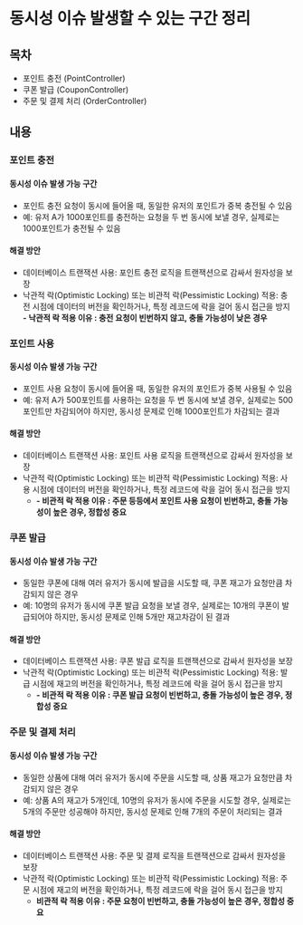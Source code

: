 # 동시성 이슈 발생할 수 있는 구간 정리

## 목차
- 포인트 충전 (PointController)
- 쿠폰 발급 (CouponController)
- 주문 및 결제 처리 (OrderController)

## 내용
### 포인트 충전
#### 동시성 이슈 발생 가능 구간
  - 포인트 충전 요청이 동시에 들어올 때, 동일한 유저의 포인트가 중복 충전될 수 있음
  - 예: 유저 A가 1000포인트를 충전하는 요청을 두 번 동시에 보낼 경우, 실제로는 1000포인트가 충전될 수 있음
#### 해결 방안
  - 데이터베이스 트랜잭션 사용: 포인트 충전 로직을 트랜잭션으로 감싸서 원자성을 보장
  - 낙관적 락(Optimistic Locking) 또는 비관적 락(Pessimistic Locking) 적용: 충전 시점에 데이터의 버전을 확인하거나, 특정 레코드에 락을 걸어 동시 접근을 방지
    **- 낙관적 락 적용 이유 : 충전 요청이 빈번하지 않고, 충돌 가능성이 낮은 경우**

### 포인트 사용
#### 동시성 이슈 발생 가능 구간
  - 포인트 사용 요청이 동시에 들어올 때, 동일한 유저의 포인트가 중복 사용될 수 있음
  - 예: 유저 A가 500포인트를 사용하는 요청을 두 번 동시에 보낼 경우, 실제로는 500포인트만 차감되어야 하지만, 동시성 문제로 인해 1000포인트가 차감되는 결과
#### 해결 방안
  - 데이터베이스 트랜잭션 사용: 포인트 사용 로직을 트랜잭션으로 감싸서 원자성을 보장
  - 낙관적 락(Optimistic Locking) 또는 비관적 락(Pessimistic Locking) 적용: 사용 시점에 데이터의 버전을 확인하거나, 특정 레코드에 락을 걸어 동시 접근을 방지
    - **- 비관적 락 적용 이유 : 주문 등등에서 포인트 사용 요청이 빈번하고, 충돌 가능성이 높은 경우, 정합성 중요**

### 쿠폰 발급
#### 동시성 이슈 발생 가능 구간
  - 동일한 쿠폰에 대해 여러 유저가 동시에 발급을 시도할 때, 쿠폰 재고가 요청만큼 차감되지 않은 경우
  - 예: 10명의 유저가 동시에 쿠폰 발급 요청을 보낼 경우, 실제로는 10개의 쿠폰이 발급되어야 하지만, 동시성 문제로 인해 5개만 재고차감이 된 결과
#### 해결 방안
  - 데이터베이스 트랜잭션 사용: 쿠폰 발급 로직을 트랜잭션으로 감싸서 원자성을 보장
  - 낙관적 락(Optimistic Locking) 또는 비관적 락(Pessimistic Locking) 적용: 발급 시점에 재고의 버전을 확인하거나, 특정 레코드에 락을 걸어 동시 접근을 방지
    - **- 비관적 락 적용 이유 : 쿠폰 발급 요청이 빈번하고, 충돌 가능성이 높은 경우, 정합성 중요**

### 주문 및 결제 처리
#### 동시성 이슈 발생 가능 구간
  - 동일한 상품에 대해 여러 유저가 동시에 주문을 시도할 때, 상품 재고가 요청만큼 차감되지 않은 경우
  - 예: 상품 A의 재고가 5개인데, 10명의 유저가 동시에 주문을 시도할 경우, 실제로는 5개의 주문만 성공해야 하지만, 동시성 문제로 인해 7개의 주문이 처리되는 결과
#### 해결 방안
  - 데이터베이스 트랜잭션 사용: 주문 및 결제 로직을 트랜잭션으로 감싸서 원자성을 보장
  - 낙관적 락(Optimistic Locking) 또는 비관적 락(Pessimistic Locking) 적용: 주문 시점에 재고의 버전을 확인하거나, 특정 레코드에 락을 걸어 동시 접근을 방지
    - **비관적 락 적용 이유 : 주문 요청이 빈번하고, 충돌 가능성이 높은 경우, 정합성 중요**
